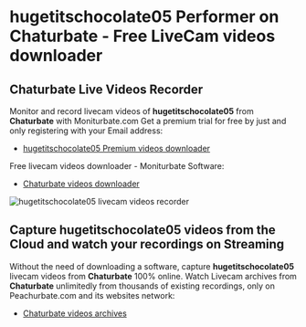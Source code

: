 # hugetitschocolate05 Performer on Chaturbate - Free LiveCam videos downloader

## Chaturbate Live Videos Recorder

Monitor and record livecam videos of **hugetitschocolate05** from **Chaturbate** with Moniturbate.com
Get a premium trial for free by just and only registering with your Email address:
* [hugetitschocolate05 Premium videos downloader](https://moniturbate.com/request-demo-licence-key.html)

Free livecam videos downloader - Moniturbate Software:
* [Chaturbate videos downloader](https://moniturbate.com/moniturbate-download-software.html)

![hugetitschocolate05 livecam videos recorder](https://peachurnet.com/templates/moniturbate-software.png)


## Capture hugetitschocolate05 videos from the Cloud and watch your recordings on Streaming

Without the need of downloading a software, capture **hugetitschocolate05** livecam videos from **Chaturbate** 100% online.
Watch Livecam archives from **Chaturbate** unlimitedly from thousands of existing recordings, only on Peachurbate.com and its websites network:
* [Chaturbate videos archives](https://peachurnet.com/)
